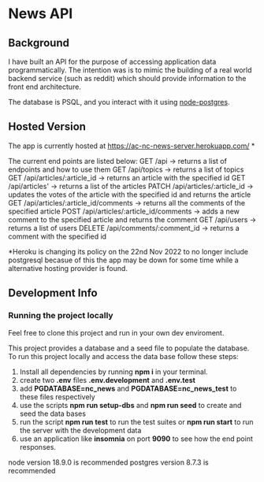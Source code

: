 # News API

## Background

I have built an API for the purpose of accessing application data programmatically. The intention was is to mimic the building of a real world backend service (such as reddit) which should provide information to the front end architecture.

The database is PSQL, and you interact with it using [node-postgres](https://node-postgres.com/).

## Hosted Version

The app is currently hosted at https://ac-nc-news-server.herokuapp.com/ *

The current end points are listed below:
GET /api                                -> returns a list of endpoints and how to use them
GET /api/topics                         -> returns a list of topics
GET /api/articles/:article_id           -> returns an article with the specified id
GET /api/articles'                      -> returns a list of the articles
PATCH /api/articles/:article_id         -> updates the votes of the article with the specified id and returns the article
GET /api/articles/:article_id/comments  -> returns all the comments of the specified article
POST /api/articles/:article_id/comments -> adds a new comment to the specified article and returns the comment
GET /api/users                          -> returns a list of users
DELETE /api/comments/:comment_id        -> returns a comment with the specified id

*Heroku is changing its policy on the 22nd Nov 2022 to no longer include postgresql becasue of this the app may be down for some time while a alternative hosting provider is found. 

## Development Info

### Running the project locally

Feel free to clone this project and run in your own dev enviroment.

This project provides a database and a seed file to populate the database. 
To run this project locally and access the data base follow these steps:

1. Install all dependencies by running **npm i** in your terminal.
2. create two **.env** files **.env.development** and **.env.test**
3. add **PGDATABASE=nc_news** and **PGDATABASE=nc_news_test** to these files respectively
4. use the scripts **npm run setup-dbs** and **npm run seed** to create and seed the data bases
5. run the script **npm run test** to run the test suites or **npm run start** to run the server with the development data
6. use an application like **insomnia** on port **9090** to see how the end point responses.

node version 18.9.0 is recommended
postgres version 8.7.3 is recommended


